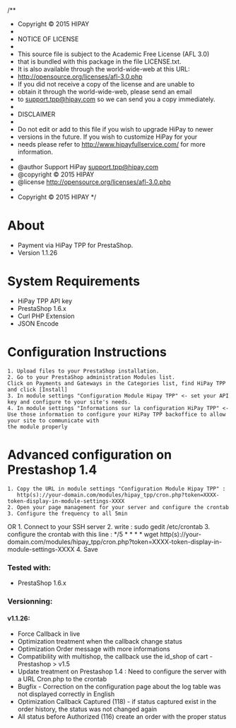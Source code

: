 /**
* Copyright © 2015 HIPAY
*
* NOTICE OF LICENSE
*
* This source file is subject to the Academic Free License (AFL 3.0)
* that is bundled with this package in the file LICENSE.txt.
* It is also available through the world-wide-web at this URL:
* http://opensource.org/licenses/afl-3.0.php
* If you did not receive a copy of the license and are unable to
* obtain it through the world-wide-web, please send an email
* to support.tpp@hipay.com so we can send you a copy immediately.
*
* DISCLAIMER
*
* Do not edit or add to this file if you wish to upgrade HiPay to newer
* versions in the future. If you wish to customize HiPay for your
* needs please refer to http://www.hipayfullservice.com/ for more information.
*
*  @author    Support HiPay <support.tpp@hipay.com>
*  @copyright © 2015 HIPAY
*  @license   http://opensource.org/licenses/afl-3.0.php
*  
*  Copyright © 2015 HIPAY
*/

About
=====
+ Payment via HiPay TPP for PrestaShop.
+ Version 1.1.26

System Requirements
===================
+ HiPay TPP API key
+ PrestaShop 1.6.x
+ Curl PHP Extension
+ JSON Encode
  
Configuration Instructions
==========================
    1. Upload files to your PrestaShop installation.
    2. Go to your PrestaShop administration Modules list.
    Click on Payments and Gateways in the Categories list, find HiPay TPP and click [Install]  
    3. In module settings "Configuration Module Hipay TPP" <- set your API key and configure to your site's needs.		
    4. In module settings "Informations sur la configuration HiPay TPP" <- Use those information to configure your HiPay TPP backoffice to allow your site to communicate with 
    the module properly

Advanced configuration on Prestashop 1.4
========================================

    1. Copy the URL in module settings "Configuration Module Hipay TPP" :
       http(s)://your-domain.com/modules/hipay_tpp/cron.php?token=XXXX-token-display-in-module-settings-XXXX
    2. Open your page management for your server and configure the crontab
    3. Configure the frequency to all 5min
OR
    1. Connect to your SSH server
    2. write : sudo gedit /etc/crontab
    3. configure the crontab with this line :
       */5 * * * * wget http(s)://your-domain.com/modules/hipay_tpp/cron.php?token=XXXX-token-display-in-module-settings-XXXX 
    4. Save 

### Tested with:
+ PrestaShop 1.6.x

### Versionning:
#### v1.1.26:
+ Force Callback in live
+ Optimization treatment when the callback change status
+ Optimization Order message with more informations
+ Compatibility with multishop, the callback use the id_shop of cart - Prestashop > v1.5
+ Update treatment on Prestashop 1.4 : Need to configure the server with a URL Cron.php to the crontab
+ Bugfix - Correction on the configuration page about the log table was not displayed correctly in English
+ Optimization Callback Captured (118) - if status captured exist in the order history, the status was not changed again
+ All status before Authorized (116) create an order with the proper status


